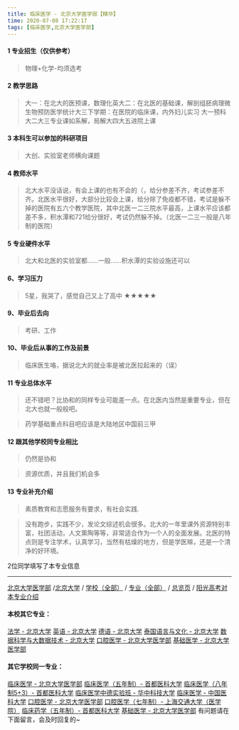 ```yaml
---
title: 临床医学 - 北京大学医学部【精华】
time: 2020-07-08 17:22:17
tags: [临床医学,北京大学医学部]
---
```

#### 1 专业招生（仅供参考）  
> 物理+化学-均须选考



#### 2 教学思路  
> 大一：在北大的医预课，数理化英大二：在北医的基础课，解剖组胚病理微生物预防医学统计大三下学期：在医院的临床课，内外妇儿实习 
> 大一预科大二大三专业课如系解，局解大四大五进院上课



#### 3 本科生可以参加的科研项目  
>  大创、实验室老师横向课题



#### 4 教师水平
> 北大水平没话说，有会上课的也有不会的（，给分参差不齐，考试参差不齐。北医水平很好，大部分比较会上课，给分除了免疫都不错，考试是躲不掉的医院有五六个教学医院，其中北医一二三院水平最高，上课水平应该都差不多，积水潭和721给分很好，考试仍然躲不掉。（北医一二三一般是八年制的医院）



#### 5 专业硬件水平
> 北大和北医的实验室都……一般……积水潭的实验设施还可以



#### 6、学习压力
> 5星，我哭了，感觉自己又上了高中
★★★★★



#### 9、毕业后去向  
> 考研、工作



#### 10、毕业后从事的工作及前景  
> 临床医生咯，据说北大的就业率是被北医拉起来的（误）



#### 11 专业总体水平
> 还不错吧？比协和的同样专业可能差一点。在北医内当然是重要专业，但在北大也就一般般吧。     

> 药学基础重点科目吧应该是大陆地区中国前三甲



####  12 跟其他学校同专业相比
> 仍然是协和

> 资源优质，并且我们机会多


####  13 专业补充介绍  
> 素质教育和志愿服务有要求，有社会实践.       

> 没有跑步，实践不少，发论文综述机会很多。北大的一年里课外资源特别丰富，社团活动，人文熏陶等等，非常适合作为一个人的全面发展。北医的特点则是专注学术，认真学习，当然有枯燥的地方，但是学医嘛，还是一个清净的好环境。


 2位同学填写了本专业信息
***
[北京大学医学部](https://univgo.github.io/2020/07/08/北京大学医学部) /[北京大学](https://univgo.github.io/2020/07/08/北京大学) / [学校（全部）](https://univgo.github.io/2020/07/08/3efa6bcca419) / [专业（全部）](https://univgo.github.io/2020/07/08/2d4c6d3552c2) / [总览页](https://univgo.github.io/2020/07/08/445daeb4fa00) / [阳光高考对本专业介绍](http://gaokao.chsi.com.cn/sch/zyk/view.do?schId=73394058&specId=73385072)
#### 本校其它专业：
[法学 - 北京大学](https://univgo.github.io/2020/07/08/67bf7fc84283)
[英语 - 北京大学](https://univgo.github.io/2020/07/08/0fbdd57bb5ff)
[德语 - 北京大学](https://univgo.github.io/2020/07/08/8156427c0203)
[泰国语言与文化 - 北京大学](https://univgo.github.io/2020/07/08/5f7866d1dab8)
[数据科学与大数据技术 - 北京大学](https://univgo.github.io/2020/07/08/fb4a3d978b23)
[口腔医学 - 北京大学医学部](https://univgo.github.io/2020/07/08/ba5dd8a6a86a)
[基础医学 - 北京大学医学部](https://univgo.github.io/2020/07/08/66c1f9a9ed13)
#### 其它学校同一专业：
[临床医学 - 北京大学医学部](https://univgo.github.io/2020/07/08/fc8f1415787d)
[临床医学（五年制）- 首都医科大学](https://univgo.github.io/2020/07/08/d3eb2a0ea89b)
[临床医学（八年制5+3）- 首都医科大学](https://univgo.github.io/2020/07/08/9959d7895886)
[临床医学中德实验班 - 华中科技大学](https://univgo.github.io/2020/07/08/c6c73939dff9)
[临床医学 - 中国医科大学](https://univgo.github.io/2020/07/08/6ff86ee1e84a)
[口腔医学 - 北京大学医学部](https://univgo.github.io/2020/07/08/ba5dd8a6a86a)
[口腔医学（七年制）- 上海交通大学（医学院）](https://univgo.github.io/2020/07/08/563f4bf857b0)
[临床药学（五年制）- 首都医科大学](https://univgo.github.io/2020/07/08/6c0e8ed545fd)
[基础医学 - 北京大学医学部](https://univgo.github.io/2020/07/08/66c1f9a9ed13)
有问题请在下面留言，会及时回复的~